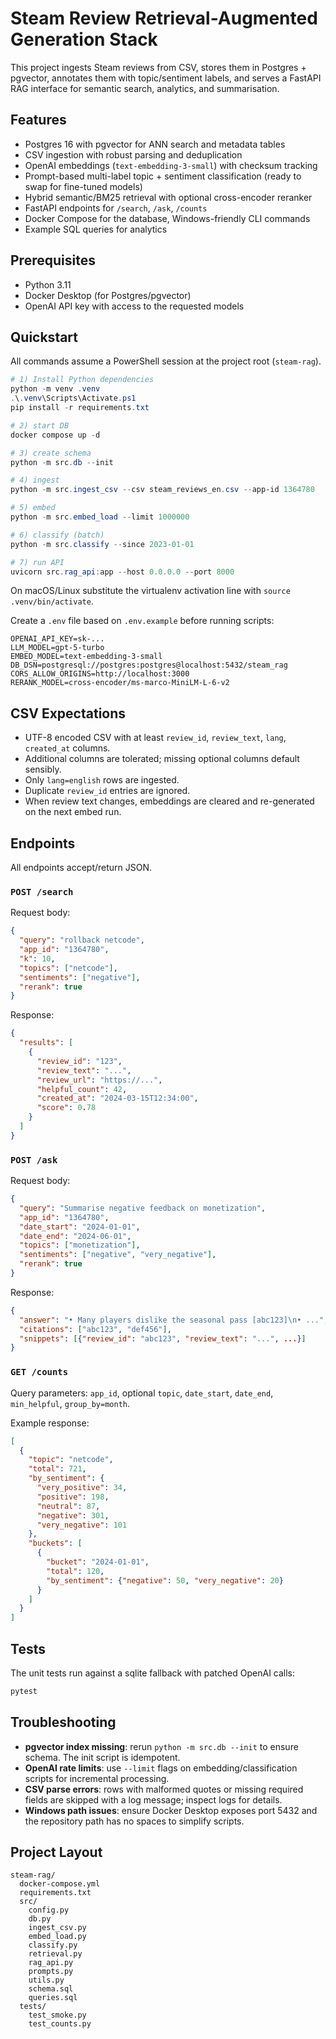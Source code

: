 # Steam Review Retrieval-Augmented Generation Stack

This project ingests Steam reviews from CSV, stores them in Postgres + pgvector, annotates them with topic/sentiment labels, and serves a FastAPI RAG interface for semantic search, analytics, and summarisation.

## Features

- Postgres 16 with pgvector for ANN search and metadata tables
- CSV ingestion with robust parsing and deduplication
- OpenAI embeddings (`text-embedding-3-small`) with checksum tracking
- Prompt-based multi-label topic + sentiment classification (ready to swap for fine-tuned models)
- Hybrid semantic/BM25 retrieval with optional cross-encoder reranker
- FastAPI endpoints for `/search`, `/ask`, `/counts`
- Docker Compose for the database, Windows-friendly CLI commands
- Example SQL queries for analytics

## Prerequisites

- Python 3.11
- Docker Desktop (for Postgres/pgvector)
- OpenAI API key with access to the requested models

## Quickstart

All commands assume a PowerShell session at the project root (`steam-rag`).

```powershell
# 1) Install Python dependencies
python -m venv .venv
.\.venv\Scripts\Activate.ps1
pip install -r requirements.txt

# 2) start DB
docker compose up -d

# 3) create schema
python -m src.db --init

# 4) ingest
python -m src.ingest_csv --csv steam_reviews_en.csv --app-id 1364780

# 5) embed
python -m src.embed_load --limit 1000000

# 6) classify (batch)
python -m src.classify --since 2023-01-01

# 7) run API
uvicorn src.rag_api:app --host 0.0.0.0 --port 8000
```

On macOS/Linux substitute the virtualenv activation line with `source .venv/bin/activate`.

Create a `.env` file based on `.env.example` before running scripts:

```
OPENAI_API_KEY=sk-...
LLM_MODEL=gpt-5-turbo
EMBED_MODEL=text-embedding-3-small
DB_DSN=postgresql://postgres:postgres@localhost:5432/steam_rag
CORS_ALLOW_ORIGINS=http://localhost:3000
RERANK_MODEL=cross-encoder/ms-marco-MiniLM-L-6-v2
```

## CSV Expectations

- UTF-8 encoded CSV with at least `review_id`, `review_text`, `lang`, `created_at` columns.
- Additional columns are tolerated; missing optional columns default sensibly.
- Only `lang=english` rows are ingested.
- Duplicate `review_id` entries are ignored.
- When review text changes, embeddings are cleared and re-generated on the next embed run.

## Endpoints

All endpoints accept/return JSON.

### `POST /search`

Request body:

```json
{
  "query": "rollback netcode",
  "app_id": "1364780",
  "k": 10,
  "topics": ["netcode"],
  "sentiments": ["negative"],
  "rerank": true
}
```

Response:

```json
{
  "results": [
    {
      "review_id": "123",
      "review_text": "...",
      "review_url": "https://...",
      "helpful_count": 42,
      "created_at": "2024-03-15T12:34:00",
      "score": 0.78
    }
  ]
}
```

### `POST /ask`

Request body:

```json
{
  "query": "Summarise negative feedback on monetization",
  "app_id": "1364780",
  "date_start": "2024-01-01",
  "date_end": "2024-06-01",
  "topics": ["monetization"],
  "sentiments": ["negative", "very_negative"],
  "rerank": true
}
```

Response:

```json
{
  "answer": "• Many players dislike the seasonal pass [abc123]\n• ...",
  "citations": ["abc123", "def456"],
  "snippets": [{"review_id": "abc123", "review_text": "...", ...}]
}
```

### `GET /counts`

Query parameters: `app_id`, optional `topic`, `date_start`, `date_end`, `min_helpful`, `group_by=month`.

Example response:

```json
[
  {
    "topic": "netcode",
    "total": 721,
    "by_sentiment": {
      "very_positive": 34,
      "positive": 198,
      "neutral": 87,
      "negative": 301,
      "very_negative": 101
    },
    "buckets": [
      {
        "bucket": "2024-01-01",
        "total": 120,
        "by_sentiment": {"negative": 50, "very_negative": 20}
      }
    ]
  }
]
```

## Tests

The unit tests run against a sqlite fallback with patched OpenAI calls:

```bash
pytest
```

## Troubleshooting

- **pgvector index missing**: rerun `python -m src.db --init` to ensure schema. The init script is idempotent.
- **OpenAI rate limits**: use `--limit` flags on embedding/classification scripts for incremental processing.
- **CSV parse errors**: rows with malformed quotes or missing required fields are skipped with a log message; inspect logs for details.
- **Windows path issues**: ensure Docker Desktop exposes port 5432 and the repository path has no spaces to simplify scripts.

## Project Layout

```
steam-rag/
  docker-compose.yml
  requirements.txt
  src/
    config.py
    db.py
    ingest_csv.py
    embed_load.py
    classify.py
    retrieval.py
    rag_api.py
    prompts.py
    utils.py
    schema.sql
    queries.sql
  tests/
    test_smoke.py
    test_counts.py
```
